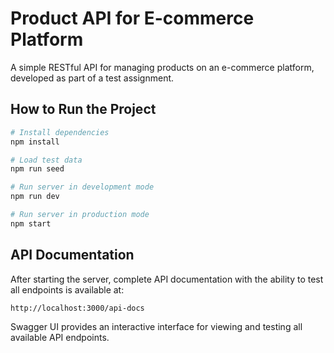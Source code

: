 # Product API for E-commerce Platform

A simple RESTful API for managing products on an e-commerce platform, developed as part of a test assignment.

## How to Run the Project

```bash
# Install dependencies
npm install

# Load test data
npm run seed

# Run server in development mode
npm run dev

# Run server in production mode
npm start
```

## API Documentation

After starting the server, complete API documentation with the ability to test all endpoints is available at:

```
http://localhost:3000/api-docs
```

Swagger UI provides an interactive interface for viewing and testing all available API endpoints.
